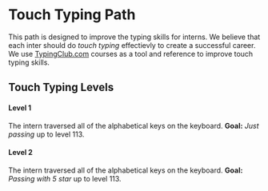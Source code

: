 # Touch Typing Path
This path is designed to improve the typing skills for interns. We believe that each inter should do *touch typing* effectievly to create a successful career.
We use [TypingClub.com](www.typingclub.com) courses as a tool and reference to improve touch typing skills.

## Touch Typing Levels

#### Level 1
The intern traversed all of the alphabetical keys on the keyboard.
**Goal:** *Just passing* up to level 113.

#### Level 2
The intern traversed all of the alphabetical keys on the keyboard.
**Goal:** *Passing with 5 star* up to level 113.
